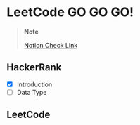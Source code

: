 # LeetCode GO GO GO!

> **Note**
>
> [Notion Check Link](https://www.notion.so/shrimp-lerning-lab/74eb1c708c2c41848796f7514459ceed?v=ce1032201ec64b83a18f5414807177d7)

## HackerRank

- [x] Introduction 
- [ ] Data Type  

## LeetCode